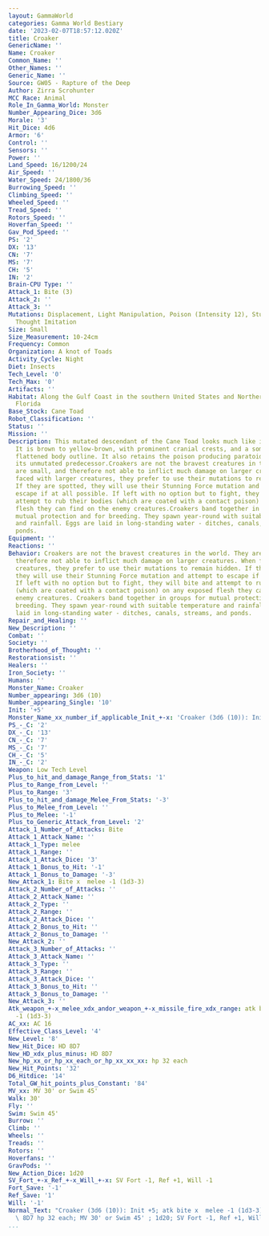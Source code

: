 ```yaml
---
layout: GammaWorld
categories: Gamma World Bestiary
date: '2023-02-07T18:57:12.020Z'
title: Croaker
GenericName: ''
Name: Croaker
Common_Name: ''
Other_Names: ''
Generic_Name: ''
Source: GW05 - Rapture of the Deep
Author: Zirra Scrohunter
MCC Race: Animal
Role_In_Gamma_World: Monster
Number_Appearing_Dice: 3d6
Morale: '3'
Hit_Dice: 4d6
Armor: '6'
Control: ''
Sensors: ''
Power: ''
Land_Speed: 16/1200/24
Air_Speed: ''
Water_Speed: 24/1800/36
Burrowing_Speed: ''
Climbing_Speed: ''
Wheeled_Speed: ''
Tread_Speed: ''
Rotors_Speed: ''
Hoverfan_Speed: ''
Gav_Pod_Speed: ''
PS: '2'
DX: '13'
CN: '7'
MS: '7'
CH: '5'
IN: '2'
Brain-CPU Type: ''
Attack_1: Bite (3)
Attack_2: ''
Attack_3: ''
Mutations: Displacement, Light Manipulation, Poison (Intensity 12), Stunning Force,
  Thought Imitation
Size: Small
Size_Measurement: 10-24cm
Frequency: Common
Organization: A knot of Toads
Activity_Cycle: Night
Diet: Insects
Tech_Level: '0'
Tech_Max: '0'
Artifacts: ''
Habitat: Along the Gulf Coast in the southern United States and Northern Mexico, also
  Florida
Base_Stock: Cane Toad
Robot_Classification: ''
Status: ''
Mission: ''
Description: This mutated descendant of the Cane Toad looks much like its ancestor
  It is brown to yellow-brown, with prominent cranial crests, and a somewhat round,
  flattened body outline. It also retains the poison producing paratoid glands of
  its unmutated predecessor.Croakers are not the bravest creatures in the world. They
  are small, and therefore not able to inflict much damage on larger creatures. When
  faced with larger creatures, they prefer to use their mutations to remain hidden.
  If they are spotted, they will use their Stunning Force mutation and attempt to
  escape if at all possible. If left with no option but to fight, they will bite and
  attempt to rub their bodies (which are coated with a contact poison) on any exposed
  flesh they can find on the enemy creatures.Croakers band together in groups for
  mutual protection and for breeding. They spawn year-round with suitable temperature
  and rainfall. Eggs are laid in long-standing water - ditches, canals, streams, and
  ponds.
Equipment: ''
Reactions: ''
Behavior: Croakers are not the bravest creatures in the world. They are small, and
  therefore not able to inflict much damage on larger creatures. When faced with larger
  creatures, they prefer to use their mutations to remain hidden. If they are spotted,
  they will use their Stunning Force mutation and attempt to escape if at all possible.
  If left with no option but to fight, they will bite and attempt to rub their bodies
  (which are coated with a contact poison) on any exposed flesh they can find on the
  enemy creatures. Croakers band together in groups for mutual protection and for
  breeding. They spawn year-round with suitable temperature and rainfall. Eggs are
  laid in long-standing water - ditches, canals, streams, and ponds.
Repair_and_Healing: ''
New_Description: ''
Combat: ''
Society: ''
Brotherhood_of_Thought: ''
Restorationsist: ''
Healers: ''
Iron_Society: ''
Humans: ''
Monster_Name: Croaker
Number_appearing: 3d6 (10)
Number_appearing_Single: '10'
Init: '+5'
Monster_Name_xx_number_if_applicable_Init_+-x: 'Croaker (3d6 (10)): Init +5'
PS_-_C: '2'
DX_-_C: '13'
CN_-_C: '7'
MS_-_C: '7'
CH_-_C: '5'
IN_-_C: '2'
Weapon: Low Tech Level
Plus_to_hit_and_damage_Range_from_Stats: '1'
Plus_to_Range_from_Level: ''
Plus_to_Range: '3'
Plus_to_hit_and_damage_Melee_From_Stats: '-3'
Plus_to_Melee_from_Level: ''
Plus_to_Melee: '-1'
Plus_to_Generic_Attack_from_Level: '2'
Attack_1_Number_of_Attacks: Bite
Attack_1_Attack_Name: ''
Attack_1_Type: melee
Attack_1_Range: ''
Attack_1_Attack_Dice: '3'
Attack_1_Bonus_to_Hit: '-1'
Attack_1_Bonus_to_Damage: '-3'
New_Attack_1: Bite x  melee -1 (1d3-3)
Attack_2_Number_of_Attacks: ''
Attack_2_Attack_Name: ''
Attack_2_Type: ''
Attack_2_Range: ''
Attack_2_Attack_Dice: ''
Attack_2_Bonus_to_Hit: ''
Attack_2_Bonus_to_Damage: ''
New_Attack_2: ''
Attack_3_Number_of_Attacks: ''
Attack_3_Attack_Name: ''
Attack_3_Type: ''
Attack_3_Range: ''
Attack_3_Attack_Dice: ''
Attack_3_Bonus_to_Hit: ''
Attack_3_Bonus_to_Damage: ''
New_Attack_3: ''
Atk_weapon_+-x_melee_xdx_andor_weapon_+-x_missile_fire_xdx_range: atk bite x  melee
  -1 (1d3-3)
AC_xx: AC 16
Effective_Class_Level: '4'
New_Level: '8'
New_Hit_Dice: HD 8D7
New_HD_xdx_plus_minus: HD 8D7
New_hp_xx_or_hp_xx_each_or_hp_xx_xx_xx: hp 32 each
New_Hit_Points: '32'
D6_Hitdice: '14'
Total_GW_hit_points_plus_Constant: '84'
MV_xx: MV 30' or Swim 45'
Walk: 30'
Fly: ''
Swim: Swim 45'
Burrow: ''
Climb: ''
Wheels: ''
Treads: ''
Rotors: ''
Hoverfans: ''
GravPods: ''
New_Action_Dice: 1d20
SV_Fort_+-x_Ref_+-x_Will_+-x: SV Fort -1, Ref +1, Will -1
Fort_Save: '-1'
Ref_Save: '1'
Will: '-1'
Normal_Text: "Croaker (3d6 (10)): Init +5; atk bite x  melee -1 (1d3-3); AC 16; HD\
  \ 8D7 hp 32 each; MV 30' or Swim 45' ; 1d20; SV Fort -1, Ref +1, Will -1"
...
```

